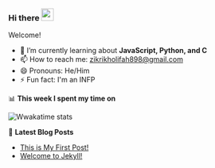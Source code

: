 ### Hi there <a href="https://www.zikri.me/"><img src="https://media.giphy.com/media/hvRJCLFzcasrR4ia7z/giphy.gif" width="25px"></a>

Welcome!

- 🌱 I’m currently learning about **JavaScript, Python, and C**
- 📫 How to reach me: zikrikholifah898@gmail.com
- 😄 Pronouns: He/Him
- ⚡ Fun fact: I'm an INFP

📊 **This week I spent my time on**

![Wwakatime stats](https://github-readme-stats-taupe-two.vercel.app/api/wakatime?username=zikrikn&hide_title=true&hide_border=true&langs_count=5)

📕 **Latest Blog Posts**
<!-- BLOG-POST-LIST:START -->
- [This is My First Post!](http://zikri.me/random/2021/04/11/this-is-my-first-post.html)
- [Welcome to Jekyll!](http://zikri.me/jekyll/update/2021/04/10/welcome-to-jekyll.html)
<!-- BLOG-POST-LIST:END -->
